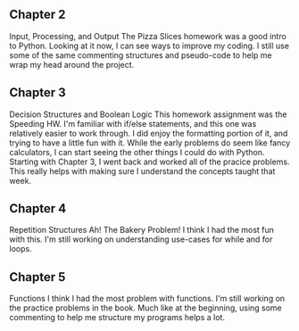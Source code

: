 ## Chapter 2
Input, Processing, and Output
The Pizza Slices homework was a good intro to Python. Looking at it now, I can see ways to improve my coding. I still use some of the same commenting structures and pseudo-code  to help me wrap my head around the project. 

## Chapter 3
Decision Structures and Boolean Logic
This homework assignment was the Speeding HW. I'm familiar with if/else statements, and this one was relatively easier to work through. I did enjoy the formatting portion of it, and trying to have a little fun with it. While the early problems do seem like fancy calculators, I can start seeing the other things I could do with Python.
Starting with Chapter 3, I went back and worked all of the pracice problems. This really helps with making sure I understand the concepts taught that week. 

## Chapter 4
Repetition Structures
Ah! The Bakery Problem! I think I had the most fun with this. I'm still working on understanding use-cases for while and for loops. 

## Chapter 5
Functions
I think I had the most problem with functions. I'm still working on the practice problems in the book. Much like at the beginning, using some commenting to help me structure my programs helps a lot. 
